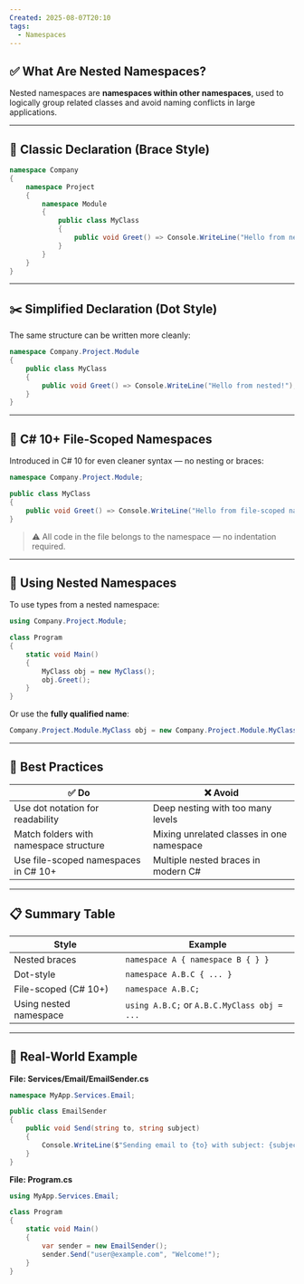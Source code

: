 ```yaml
---
Created: 2025-08-07T20:10
tags:
  - Namespaces
---
```

## ✅ What Are Nested Namespaces?

Nested namespaces are **namespaces within other namespaces**, used to logically group related classes and avoid naming conflicts in large applications.

---

## 🧱 Classic Declaration (Brace Style)

```C#
namespace Company
{
    namespace Project
    {
        namespace Module
        {
            public class MyClass
            {
                public void Greet() => Console.WriteLine("Hello from nested!");
            }
        }
    }
}
```

---

## ✂️ Simplified Declaration (Dot Style)

The same structure can be written more cleanly:

```C#
namespace Company.Project.Module
{
    public class MyClass
    {
        public void Greet() => Console.WriteLine("Hello from nested!");
    }
}
```

---

## 📄 C# 10+ File-Scoped Namespaces

Introduced in C# 10 for even cleaner syntax — no nesting or braces:

```C#
namespace Company.Project.Module;

public class MyClass
{
    public void Greet() => Console.WriteLine("Hello from file-scoped namespace!");
}
```

> ⚠️ All code in the file belongs to the namespace — no indentation required.

---

## 🧩 Using Nested Namespaces

To use types from a nested namespace:

```C#
using Company.Project.Module;

class Program
{
    static void Main()
    {
        MyClass obj = new MyClass();
        obj.Greet();
    }
}
```

Or use the **fully qualified name**:

```C#
Company.Project.Module.MyClass obj = new Company.Project.Module.MyClass();
```

---

## 🧠 Best Practices

|✅ Do|❌ Avoid|
|---|---|
|Use dot notation for readability|Deep nesting with too many levels|
|Match folders with namespace structure|Mixing unrelated classes in one namespace|
|Use file-scoped namespaces in C# 10+|Multiple nested braces in modern C#|

---

## 📋 Summary Table

|Style|Example|
|---|---|
|Nested braces|`namespace A { namespace B { } }`|
|Dot-style|`namespace A.B.C { ... }`|
|File-scoped (C# 10+)|`namespace A.B.C;`|
|Using nested namespace|`using A.B.C;` or `A.B.C.MyClass obj = ...`|

---

## 🧪 Real-World Example

**File: Services/Email/EmailSender.cs**

```C#
namespace MyApp.Services.Email;

public class EmailSender
{
    public void Send(string to, string subject)
    {
        Console.WriteLine($"Sending email to {to} with subject: {subject}");
    }
}
```

**File: Program.cs**

```C#
using MyApp.Services.Email;

class Program
{
    static void Main()
    {
        var sender = new EmailSender();
        sender.Send("user@example.com", "Welcome!");
    }
}
```